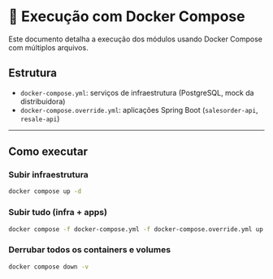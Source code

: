 # 🐳 Execução com Docker Compose

Este documento detalha a execução dos módulos usando Docker Compose com múltiplos arquivos.

## Estrutura

- `docker-compose.yml`: serviços de infraestrutura (PostgreSQL, mock da distribuidora)
- `docker-compose.override.yml`: aplicações Spring Boot (`salesorder-api`, `resale-api`)

---

## Como executar

### Subir infraestrutura

```bash
docker compose up -d
```
### Subir tudo (infra + apps)

```bash
docker compose -f docker-compose.yml -f docker-compose.override.yml up -d --build
```
### Derrubar todos os containers e volumes

```bash
docker compose down -v
```
